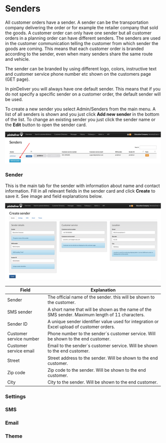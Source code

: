 # Senders
All customer orders have a sender. A sender can be the transportation company delivering the order or for example the retailer company that sold the goods. A customer order can only have one sender but all customer orders in a planning order can have different senders. The senders are used in the customer communication telling the customer from which sender the goods are coming. This means that each customer order is branded according to the sender, even when many senders share the same route and vehicle.

The sender can be branded by using different logo, colors, instructive text and customer service phone number etc shown on the customers page (GET page).

In pinDeliver you will always have one default sender. This means that if you do not specify a specific sender on a customer order, the default sender will be used.

To create a new sender you select Admin/Senders from the main menu. A list of all senders is shown and you just click **Add new sender** in the bottom of the list. To change an existing sender you just click the sender name or the **Edit** button to open the sender card.

![Senders](/images/sender_list.png)

### Sender
This is the main tab for the sender with information about name and contact information.
Fill in all relevant fields in the sender card and click **Create** to save it. See image and field explanations below.

![Sender](/images/sender_sender.png)

|Field|Explanation|
|-----|----------|
|Sender|The official name of the sender. this will be shown to the customer.|
|SMS sender|A short name that will be shown as the name of the SMS sender. Maximum length of 11 characters.|
|Sender ID|A unique sender identifier value used for integration or Excel upload of customer orders.|
|Customer service number|Phone number to the sender´s customer service. Will be shown to the end customer.|
|Customer service email|Email to the sender´s customer service. Will be shown to the end customer.|
|Street|Street address to the sender. Will be shown to the end customer.|
|Zip code|Zip code to the sender. Will be shown to the end customer.|
|City|City to the sender. Will be shown to the end customer.|

### Settings



### SMS

### Email

### Theme
